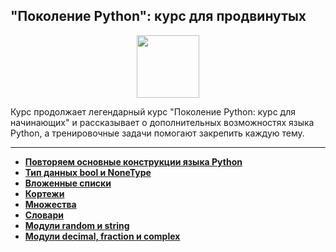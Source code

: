 ## "Поколение Python": курс для продвинутых

<div id="header" align="center">
  <img src="https://cdn.stepik.net/media/cache/images/courses/68343/cover_smiwB3b/7dc87056cab89185c092db69f1139227.png" width="100"/>
</div>

Курс продолжает легендарный курс "Поколение Python: курс для начинающих" и рассказывает о дополнительных возможностях языка Python, а тренировочные задачи помогают закрепить каждую тему.

---

- [**Повторяем основные конструкции языка Python**](https://github.com/vypiemzalyubov/python/tree/main/Stepik/Python%20Generation%20a%20course%20for%20advanced%20learners/01.%20Repeat%20basic%20Python%20language%20constructs)
- [**Тип данных bool и NoneType**](https://github.com/vypiemzalyubov/python/tree/main/Stepik/Python%20Generation%20a%20course%20for%20advanced%20learners/02.%20Data%20type%20bool%20and%20NoneType)
- [**Вложенные списки**](https://github.com/vypiemzalyubov/python/tree/main/Stepik/Python%20Generation%20a%20course%20for%20advanced%20learners/03.%20Nested%20lists)
- [**Кортежи**](https://github.com/vypiemzalyubov/python/tree/main/Stepik/Python%20Generation%20a%20course%20for%20advanced%20learners/04.%20Corteges)
- [**Множества**](https://github.com/vypiemzalyubov/python/tree/main/Stepik/Python%20Generation%20a%20course%20for%20advanced%20learners/05.%20Sets)
- [**Словари**](https://github.com/vypiemzalyubov/python/tree/main/Stepik/Python%20Generation%20a%20course%20for%20advanced%20learners/06.%20Dictionaries)
- [**Модули random и string**](https://github.com/vypiemzalyubov/python/tree/main/Stepik/Python%20Generation%20a%20course%20for%20advanced%20learners/07.%20Random%20and%20string%20modules)
- [**Модули decimal, fraction и complex**](https://github.com/vypiemzalyubov/python/tree/main/Stepik/Python%20Generation%20a%20course%20for%20advanced%20learners/08.%20Decimal%2C%20fraction%20and%20complex%20modules)
